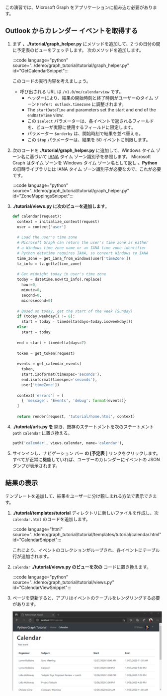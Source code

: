 <!-- markdownlint-disable MD002 MD041 -->

この演習では、Microsoft Graph をアプリケーションに組み込む必要があります。

## <a name="get-calendar-events-from-outlook"></a>Outlook からカレンダー イベントを取得する

1. まず **、./tutorial/graph_helper.py** にメソッドを追加して、2 つの日付の間に予定表のビューをフェッチします。 次のメソッドを追加します。

    :::code language="python" source="../demo/graph_tutorial/tutorial/graph_helper.py" id="GetCalendarSnippet":::

    このコードの実行内容を考えましょう。

    - 呼び出される URL は `/v1.0/me/calendarview` です。
        - ヘッダーにより、結果の開始時刻と終了時刻がユーザーのタイム ゾーン `Prefer: outlook.timezone` に調整されます。
        - The `startDateTime` and parameters set the start and end of the `endDateTime` view.
        - この `$select` パラメーターは、各イベントで返されるフィールドを、ビューが実際に使用するフィールドに限定します。
        - パラメーター `$orderby` は、開始時刻で結果を並べ替える。
        - この `$top` パラメーターは、結果を 50 イベントに制限します。

1. 次のコードを **./tutorial/graph_helper.py** に追加して、Windows タイム ゾーン名に基づいて [IANA](https://www.iana.org/time-zones) タイム ゾーン識別子を参照します。 Microsoft Graph はタイム ゾーンを Windows タイム ゾーン名として返し **、Python** の日時ライブラリには IANA タイム ゾーン識別子が必要なので、これが必要です。

    :::code language="python" source="../demo/graph_tutorial/tutorial/graph_helper.py" id="ZoneMappingsSnippet":::

1. **./tutorial/views.py に次のビューを追加します**。

    ```python
    def calendar(request):
      context = initialize_context(request)
      user = context['user']

      # Load the user's time zone
      # Microsoft Graph can return the user's time zone as either
      # a Windows time zone name or an IANA time zone identifier
      # Python datetime requires IANA, so convert Windows to IANA
      time_zone = get_iana_from_windows(user['timeZone'])
      tz_info = tz.gettz(time_zone)

      # Get midnight today in user's time zone
      today = datetime.now(tz_info).replace(
        hour=0,
        minute=0,
        second=0,
        microsecond=0)

      # Based on today, get the start of the week (Sunday)
      if (today.weekday() != 6):
        start = today - timedelta(days=today.isoweekday())
      else:
        start = today

      end = start + timedelta(days=7)

      token = get_token(request)

      events = get_calendar_events(
        token,
        start.isoformat(timespec='seconds'),
        end.isoformat(timespec='seconds'),
        user['timeZone'])

      context['errors'] = [
        { 'message': 'Events', 'debug': format(events)}
      ]

      return render(request, 'tutorial/home.html', context)
    ```

1. **./tutorial/urls.py を** 開き、既存のステートメントを次のステートメント `path` `calendar` に置き換える。

    ```python
    path('calendar', views.calendar, name='calendar'),
    ```

1. サインインし、ナビゲーション バー **の [予定表** ] リンクをクリックします。 すべてが正常に機能していれば、ユーザーのカレンダーにイベントの JSON ダンプが表示されます。

## <a name="display-the-results"></a>結果の表示

テンプレートを追加して、結果をユーザーに分け親しまれる方法で表示できます。

1. **./tutorial/templates/tutorial** ディレクトリに新しいファイルを作成し、次 `calendar.html` のコードを追加します。

    :::code language="html" source="../demo/graph_tutorial/tutorial/templates/tutorial/calendar.html" id="CalendarSnippet":::

    これにより、イベントのコレクションがループされ、各イベントにテーブル行が追加されます。

1. `calendar` **./tutorial/views.py のビューを次の** コードに置き換えます。

    :::code language="python" source="../demo/graph_tutorial/tutorial/views.py" id="CalendarViewSnippet":::

1. ページを更新すると、アプリはイベントのテーブルをレンダリングする必要があります。

    ![イベント表のスクリーンショット](./images/add-msgraph-01.png)
